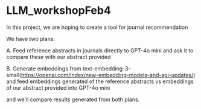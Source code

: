 # LLM_workshopFeb4

In this project, we are hoping to create a tool for journal recommendation

We have two plans:

A. Feed reference abstracts in journals directly to GPT-4o mini and ask it to compare these with our abstract provided

B. Generate embeddings from text-embedding-3-small(https://openai.com/index/new-embedding-models-and-api-updates/) and feed embeddings generated of the reference abstracts vs embeddings of our abstract provided into GPT-4o mini

and we'll compare results generated from both plans.
